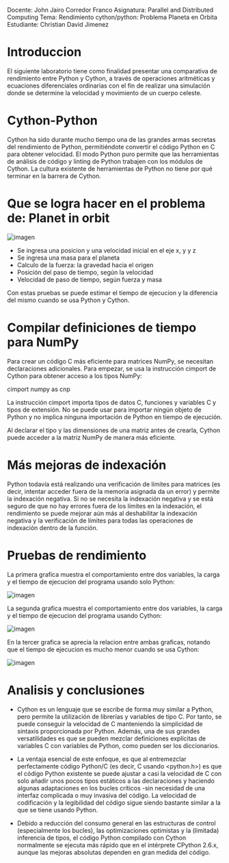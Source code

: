 Docente: John Jairo Corredor Franco
Asignatura: Parallel and Distributed Computing
Tema: Rendimiento cython/python: Problema Planeta en Orbita
Estudiante: Christian David Jimenez
# Introduccion

El siguiente laboratorio tiene como finalidad presentar una comparativa de rendimiento entre Python y Cython, a través de operaciones aritméticas y ecuaciones diferenciales ordinarias con el fin de realizar una simulación donde se determine la velocidad y movimiento de un cuerpo celeste.

# Cython-Python

Cython ha sido durante mucho tiempo una de las grandes armas secretas del rendimiento de Python, permitiéndote convertir el código Python en C para obtener velocidad. El modo Python puro permite que las herramientas de análisis de código y linting de Python trabajen con los módulos de Cython. La cultura existente de herramientas de Python no tiene por qué terminar en la barrera de Cython.

# Que se logra hacer en el problema de: Planet in orbit

![imagen](https://user-images.githubusercontent.com/101473794/200685827-7930f19a-07ee-4619-8391-85d2bb929a97.png)

- Se ingresa una posicion y una velocidad inicial en el eje x, y y z
- Se ingresa una masa para el planeta
- Calculo de la fuerza: la gravedad hacia el origen
- Posición del paso de tiempo, según la velocidad
- Velocidad de paso de tiempo, según fuerza y masa

Con estas pruebas se puede estimar el tiempo de ejecucion y la diferencia del mismo cuando se usa Python y Cython.

# Compilar definiciones de tiempo para NumPy

Para crear un código C más eficiente para matrices NumPy, se necesitan declaraciones adicionales. Para empezar, se usa la instrucción cimport de Cython para obtener acceso a los tipos NumPy:

 cimport numpy as cnp
 
La instrucción cimport importa tipos de datos C, funciones y variables C y tipos de extensión. No se puede usar para importar ningún objeto de Python y no implica ninguna importación de Python en tiempo de ejecución.

Al declarar el tipo y las dimensiones de una matriz antes de crearla, Cython puede acceder a la matriz NumPy de manera más eficiente.

# Más mejoras de indexación

Python todavía está realizando una verificación de límites para matrices (es decir, intentar acceder fuera de la memoria asignada da un error) y permite la indexación negativa. Si no se necesita la indexación negativa y se está seguro de que no hay errores fuera de los límites en la indexación, el rendimiento se puede mejorar aún más al deshabilitar la indexación negativa y la verificación de límites para todas las operaciones de indexación dentro de la función. 

# Pruebas de rendimiento

La primera grafica muestra el comportamiento entre dos variables, la carga y el tiempo de ejecucion del programa usando solo Python:

![imagen](https://user-images.githubusercontent.com/101473794/200692581-526f16d8-7e48-486c-a1b7-fcd86ef92231.png)

La segunda grafica muestra el comportamiento entre dos variables, la carga y el tiempo de ejecucion del programa usando Cython:

![imagen](https://user-images.githubusercontent.com/101473794/200692683-33cfb2ff-496f-496f-8adb-fae66ad1bdab.png)

En la tercer grafica se aprecia la relacion entre ambas graficas, notando que el tiempo de ejecucion es mucho menor cuando se usa Cython:

![imagen](https://user-images.githubusercontent.com/101473794/200692866-da839573-4d3c-4cbe-b062-25c1d7e26617.png)

# Analisis y conclusiones

- Cython es un lenguaje que se escribe de forma muy similar a Python, pero permite la utilización de librerías y variables de tipo C. Por tanto, se puede conseguir la velocidad de C manteniendo la simplicidad de sintaxis proporcionada por Python. Además, una de sus grandes versatilidades es que se pueden mezclar definiciones explícitas de variables C con variables de Python, como pueden ser los diccionarios.

- La ventaja esencial de este enfoque, es que al entremezclar perfectamente código Python/C (es decir, C usando <python.h>) es que el código Python existente se puede ajustar a casi la velocidad de C con solo añadir unos pocos tipos estáticos a las declaraciones y haciendo algunas adaptaciones en los bucles críticos -sin necesidad de una interfaz complicada o muy invasiva del código. La velocidad de codificación y la legibilidad del código sigue siendo bastante similar a la que se tiene usando Python. 

- Debido a reducción del consumo general en las estructuras de control (especialmente los bucles), las optimizaciones optimistas y la (limitada) inferencia de tipos, el código Python compilado con Cython normalmente se ejecuta más rápido que en el intérprete CPython 2.6.x, aunque las mejoras absolutas dependen en gran medida del código. 






